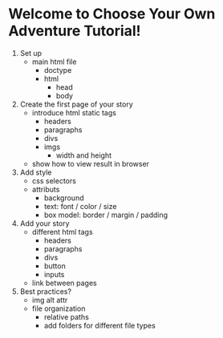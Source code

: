 # Welcome to Choose Your Own Adventure Tutorial!

1. Set up
	* main html file
		* doctype
		* html
			* head
			* body
2. Create the first page of your story
 	* introduce html static tags
 		* headers
 		* paragraphs
 		* divs
 		* imgs
 			* width and height
 	* show how to view result in browser
3. Add style
	* css selectors
	* attributs
		* background
		* text: font / color / size
		* box model: border / margin / padding
4. Add your story
	* different html tags
		* headers
		* paragraphs
		* divs
		* button
		* inputs
	* link between pages
5. Best practices?
	* img alt attr
	* file organization
		* relative paths
		* add folders for different file types